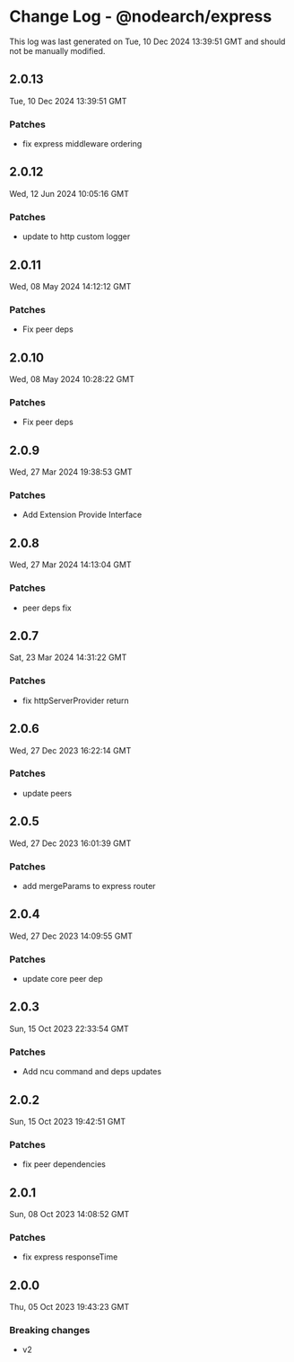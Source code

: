 # Change Log - @nodearch/express

This log was last generated on Tue, 10 Dec 2024 13:39:51 GMT and should not be manually modified.

## 2.0.13
Tue, 10 Dec 2024 13:39:51 GMT

### Patches

- fix express middleware ordering

## 2.0.12
Wed, 12 Jun 2024 10:05:16 GMT

### Patches

- update to http custom logger

## 2.0.11
Wed, 08 May 2024 14:12:12 GMT

### Patches

- Fix peer deps

## 2.0.10
Wed, 08 May 2024 10:28:22 GMT

### Patches

- Fix peer deps

## 2.0.9
Wed, 27 Mar 2024 19:38:53 GMT

### Patches

- Add Extension Provide Interface

## 2.0.8
Wed, 27 Mar 2024 14:13:04 GMT

### Patches

-  peer deps fix

## 2.0.7
Sat, 23 Mar 2024 14:31:22 GMT

### Patches

- fix httpServerProvider return

## 2.0.6
Wed, 27 Dec 2023 16:22:14 GMT

### Patches

- update peers

## 2.0.5
Wed, 27 Dec 2023 16:01:39 GMT

### Patches

- add mergeParams to express router

## 2.0.4
Wed, 27 Dec 2023 14:09:55 GMT

### Patches

- update core peer dep

## 2.0.3
Sun, 15 Oct 2023 22:33:54 GMT

### Patches

- Add ncu command and deps updates

## 2.0.2
Sun, 15 Oct 2023 19:42:51 GMT

### Patches

- fix peer dependencies

## 2.0.1
Sun, 08 Oct 2023 14:08:52 GMT

### Patches

- fix express responseTime

## 2.0.0
Thu, 05 Oct 2023 19:43:23 GMT

### Breaking changes

- v2

